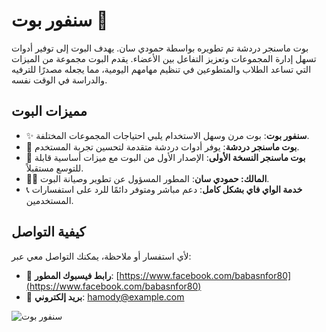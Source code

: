 # سنفور بوت 🌟

بوت ماسنجر دردشة تم تطويره بواسطة حمودي سان. يهدف البوت إلى توفير أدوات تسهل إدارة المجموعات وتعزيز التفاعل بين الأعضاء. يقدم البوت مجموعة من الميزات التي تساعد الطلاب والمتطوعين في تنظيم مهامهم اليومية، مما يجعله مصدرًا للترفيه والدراسة في الوقت نفسه.

## مميزات البوت

- ✨ **سنفور بوت**: بوت مرن وسهل الاستخدام يلبي احتياجات المجموعات المختلفة.
- 📱 **بوت ماسنجر دردشة**: يوفر أدوات دردشة متقدمة لتحسين تجربة المستخدم.
- 🚀 **بوت ماسنجر النسخة الأولى**: الإصدار الأول من البوت مع ميزات أساسية قابلة للتوسع مستقبلاً.
- 👨‍💻 **المالك: حمودي سان**: المطور المسؤول عن تطوير وصيانة البوت.
- 📞 **خدمة الواي فاي بشكل كامل**: دعم مباشر ومتوفر دائمًا للرد على استفسارات المستخدمين.

## كيفية التواصل

لأي استفسار أو ملاحظة، يمكنك التواصل معي عبر:

- 📝 **رابط فيسبوك المطور**: [https://www.facebook.com/babasnfor80](https://www.facebook.com/babasnfor80)
- 📧 **بريد إلكتروني**: [hamody@example.com](mailto:hamody@example.com)

![سنفور بوت](رابط_الصورة_الجديدة)
